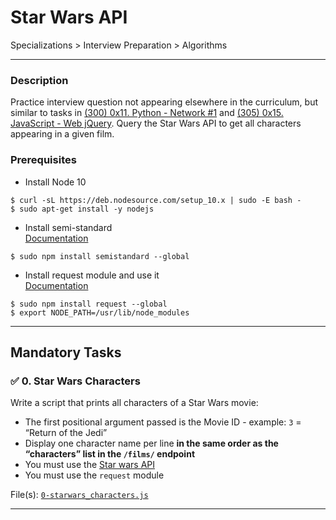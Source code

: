 # Star Wars API
Specializations > Interview Preparation > Algorithms

---
### Description
Practice interview question not appearing elsewhere in the curriculum, but similar to tasks in [(300) 0x11. Python - Network #1](https://github.com/allelomorph/holbertonschool-higher_level_programming/tree/master/0x11-python-network_1) and [(305) 0x15. JavaScript - Web jQuery](https://github.com/allelomorph/holbertonschool-higher_level_programming/tree/master/0x15-javascript-web_jquery). Query the Star Wars API to get all characters appearing in a given film.

### Prerequisites
* Install Node 10
```
$ curl -sL https://deb.nodesource.com/setup_10.x | sudo -E bash -
$ sudo apt-get install -y nodejs
```

* Install semi-standard\
[Documentation](https://github.com/standard/semistandard)
```
$ sudo npm install semistandard --global
```

* Install request module and use it\
[Documentation](https://github.com/request/request)
```
$ sudo npm install request --global
$ export NODE_PATH=/usr/lib/node_modules
```
---

## Mandatory Tasks

### :white_check_mark: 0. Star Wars Characters
Write a script that prints all characters of a Star Wars movie:

* The first positional argument passed is the Movie ID - example: `3` = “Return of the Jedi”
* Display one character name per line **in the same order as the “characters” list in the `/films/` endpoint**
* You must use the [Star wars API](https://swapi-api.hbtn.io/)
* You must use the `request` module

File(s): [`0-starwars_characters.js`](./0-starwars_characters.js)

---

